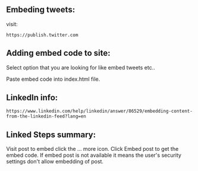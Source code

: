 ## Embeding tweets:
visit:
```
https://publish.twitter.com
```

## Adding embed code to site:
Select option that you are looking for like embed tweets etc..

Paste embed code into index.html file.

## LinkedIn info:
```
https://www.linkedin.com/help/linkedin/answer/86529/embedding-content-from-the-linkedin-feed?lang=en
```

## Linked Steps summary:
Visit post to embed
click the ... more icon.
Click Embed post to get the embed code.
If embed post is not available it means the user's security settings don't allow embedding of post.




